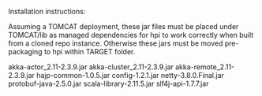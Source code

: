 Installation instructions:

Assuming a TOMCAT deployment, these jar files must be placed under TOMCAT/lib as managed dependencies for hpi to work correctly when built from a cloned repo instance.
Otherwise these jars must be moved pre-packaging to hpi within TARGET folder.

akka-actor_2.11-2.3.9.jar
akka-cluster_2.11-2.3.9.jar
akka-remote_2.11-2.3.9.jar
hajp-common-1.0.5.jar
config-1.2.1.jar
netty-3.8.0.Final.jar
protobuf-java-2.5.0.jar
scala-library-2.11.5.jar
slf4j-api-1.7.7.jar
